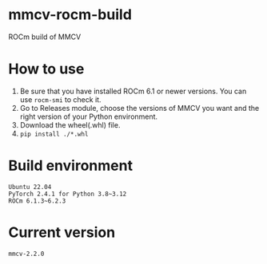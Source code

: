 # mmcv-rocm-build
ROCm build of MMCV

# How to use
1. Be sure that you have installed ROCm 6.1 or newer versions. You can use ```rocm-smi``` to check it.
2. Go to Releases module, choose the versions of MMCV you want and the right version of your Python environment.
3. Download the wheel(.whl) file.
4. ```pip install ./*.whl```
  
# Build environment
```
Ubuntu 22.04
PyTorch 2.4.1 for Python 3.8~3.12
ROCm 6.1.3~6.2.3
```
  
# Current version
```
mmcv-2.2.0
```